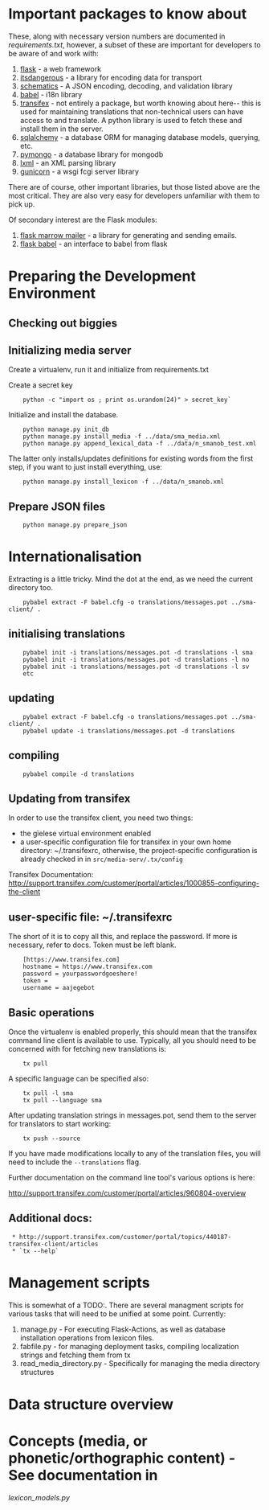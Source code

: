# Important packages to know about

These, along with necessary version numbers are documented in
_requirements.txt_, however, a subset of these are important for developers
to be aware of and work with:

1. [flask](http://flask.pocoo.org/) - a web framework
1. [itsdangerous](http://pythonhosted.org/itsdangerous/) - a library for encoding data for transport
1. [schematics](https://schematics.readthedocs.org/en/latest/) - A JSON encoding, decoding, and validation library
1. [babel](http://babel.pocoo.org/) - i18n library
1. [transifex]() - not entirely a package, but worth knowing about here-- this is
   used for maintaining translations that non-technical users can have access to
   and translate. A python library is used to fetch these and install them in the server.
1. [sqlalchemy](http://sqlalchemy.org/) - a database ORM for managing database models, querying, etc.
1. [pymongo](http://api.mongodb.org/python/current/) - a database library for mongodb
1. [lxml](http://lxml.de/) - an XML parsing library
1. [gunicorn](http://gunicorn.org/) - a wsgi fcgi server library

There are of course, other important libraries, but those listed above are the
most critical. They are also very easy for developers unfamiliar with them to
pick up.

Of secondary interest are the Flask modules:

1. [flask marrow mailer](http://flask-marrowmailer.readthedocs.org/en/latest/) -
   a library for generating and sending emails.
1. [flask babel](https://pythonhosted.org/Flask-Babel/) - an interface to babel from flask

# Preparing the Development Environment

## Checking out biggies

## Initializing media server

Create a virtualenv, run it and initialize from requirements.txt

Create a secret key

```
    python -c "import os ; print os.urandom(24)" > secret_key`
```

Initialize and install the database.

```
    python manage.py init_db
    python manage.py install_media -f ../data/sma_media.xml
    python manage.py append_lexical_data -f ../data/n_smanob_test.xml
```

The latter only installs/updates definitions for existing words from the
first step, if you want to just install everything, use:

```
    python manage.py install_lexicon -f ../data/n_smanob.xml
```

## Prepare JSON files

```
    python manage.py prepare_json
```

# Internationalisation

Extracting is a little tricky. Mind the dot at the end, as we need the
current directory too.

```
    pybabel extract -F babel.cfg -o translations/messages.pot ../sma-client/ .
```

## initialising translations

```
    pybabel init -i translations/messages.pot -d translations -l sma
    pybabel init -i translations/messages.pot -d translations -l no
    pybabel init -i translations/messages.pot -d translations -l sv
    etc
```

## updating

```
    pybabel extract -F babel.cfg -o translations/messages.pot ../sma-client/ .
    pybabel update -i translations/messages.pot -d translations
```

## compiling

```
    pybabel compile -d translations
```

## Updating from transifex

In order to use the transifex client, you need two things:

- the gïelese virtual environment enabled
- a user-specific configuration file for transifex in your own home
  directory: ~/.transifexrc, otherwise, the
  project-specific configuration is already checked in in
  `src/media-serv/.tx/config`

Transifex Documentation: http://support.transifex.com/customer/portal/articles/1000855-configuring-the-client

## user-specific file: ~/.transifexrc

The short of it is to copy all this, and replace the password. If more
is necessary, refer to docs. Token must be left blank.

```
    [https://www.transifex.com]
    hostname = https://www.transifex.com
    password = yourpasswordgoeshere!
    token =
    username = aajegebot
```

## Basic operations

Once the virtualenv is enabled properly, this should mean that the
transifex command line client is available to use. Typically, all you
should need to be concerned with for fetching new translations is:

```
    tx pull
```

A specific language can be specified also:

```
    tx pull -l sma
    tx pull --language sma
```

After updating translation strings in messages.pot, send them to the
server for translators to start working:

```
    tx push --source
```

If you have made modifications locally to any of the translation files,
you will need to include the `--translations` flag.

Further documentation on the command line tool's various options is here:

http://support.transifex.com/customer/portal/articles/960804-overview

## Additional docs:

```
 * http://support.transifex.com/customer/portal/topics/440187-transifex-client/articles
 * `tx --help`
```

# Management scripts

This is somewhat of a TODO:. There are several managment scripts for various
tasks that will need to be unified at some point. Currently:

1. manage.py - For executing Flask-Actions, as well as database installation
   operations from lexicon files.
2. fabfile.py - for managing deployment tasks, compiling localization strings
   and fetching them from tx
3. read_media_directory.py - Specifically for managing the media directory
   structures

# Data structure overview

# Concepts (media, or phonetic/orthographic content) - See documentation in

_lexicon_models.py_

